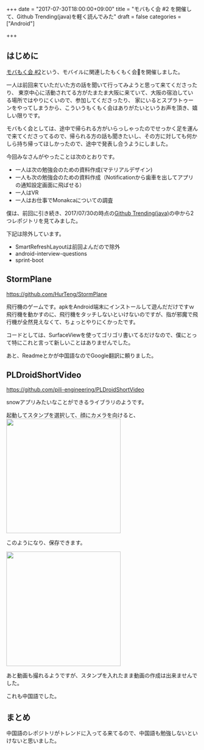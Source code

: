 +++
date = "2017-07-30T18:00:00+09:00"
title = "モバもく会 #2 を開催して、Github Trending(java)を軽く読んでみた"
draft = false
categories = ["Android"]

+++


## はじめに

<a  target="_blank" href="https://connpass.com/event/62526/" >モバもく会 #2</a>という、モバイルに関連したもくもく会を開催しました。

一人は前回来ていただいた方の話を聞いて行ってみようと思って来てくださったり、
東京中心に活動されてる方がたまたま大阪に来ていて、大阪の宿泊している場所ではやりにくいので、参加してくださったり、
家にいるとスプラトゥーンをやってしまうから、こういうもくもく会はありがたいというお声を頂き、嬉しい限りです。

モバもく会としては、途中で帰られる方がいらっしゃったのでせっかく足を運んで来てくださってるので、帰られる方の話も聞きたいし、その方に対しても何かしら持ち帰ってほしかったので、途中で発表し合うようにしました。

今回みなさんがやったことは次のとおりです。

* 一人は次の勉強会のための資料作成(マテリアルデザイン)
* 一人も次の勉強会のための資料作成（Notificationから歯車を出してアプリの通知設定画面に飛ばせる）
* 一人はVR
* 一人はお仕事でMonakcaについての調査

僕は、前回に引き続き、2017/07/30の時点の<a target="_blank" href="https://github.com/trending/java?since=weekly">Github Trending(java)</a>の中から2つレポジトリを見てみました。



下記は除外しています。
* SmartRefreshLayoutは前回よんだので除外
* android-interview-questions
* sprint-boot




## StormPlane

<a target="_blank" href="https://github.com/HurTeng/StormPlane">https://github.com/HurTeng/StormPlane</a>

飛行機のゲームです。apkをAndroid端末にインストールして遊んだだけですｗ
飛行機を動かすのに、飛行機をタッチしないといけないのですが、指が邪魔で飛行機が全然見えなくて、ちょっとやりにくかったです。

コードとしては、SurfaceViewを使ってゴリゴリ書いてるだけなので、僕にとって特にこれと言って新しいことはありませんでした。

あと、Readmeとかが中国語なのでGoogle翻訳に頼りました。


## PLDroidShortVideo

<a target="_blank" href="https://github.com/pili-engineering/PLDroidShortVideo">https://github.com/pili-engineering/PLDroidShortVideo</a>


snowアプリみたいなことができるライブラリのようです。


起動してスタンプを選択して、顔にカメラを向けると、
<img src="/images/2017/07/mobamock2/PLDroidShortVideo_sample.png" width="300">

このようになり、保存できます。

<img src="/images/2017/07/mobamock2/PLDroidShortVideo_sample_image.png" width="300">


あと動画も撮れるようですが、スタンプを入れたまま動画の作成は出来ませんでした。

これも中国語でした。


## まとめ

中国語のレポジトリがトレンドに入ってる来てるので、中国語も勉強しないといけないと思いました。


